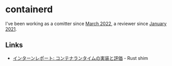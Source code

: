 # containerd

I've been working as a comitter since [March 2022](https://github.com/containerd/project/pull/84), a reviewer since [January 2021](https://github.com/containerd/project/pull/62).

## Links

- [インターンレポート: コンテナランタイムの実装と評価](https://medium.com/nttlabs/containerd-shim-in-rust-77d0047ad06e) - Rust shim
